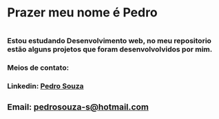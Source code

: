 
<!--
**PedroSzSantana/PedroSzSantana** is a ✨ _special_ ✨ repository because its `README.md` (this file) appears on your GitHub profile.

Here are some ideas to get you started:

- 🔭 I’m currently working on ...
- 🌱 I’m currently learning ...
- 👯 I’m looking to collaborate on ...
- 🤔 I’m looking for help with ...
- 💬 Ask me about ...
- 📫 How to reach me: ...
- 😄 Pronouns: ...
- ⚡ Fun fact: ...
-->
<h1> Prazer meu nome é Pedro <h1>
<h3>Estou estudando Desenvolvimento web, no meu repositorio estão alguns projetos que foram desenvolvolvidos por mim.<h3>
<h3>Meios de contato:<h3>
<h3>Linkedin: <a href="https://www.linkedin.com/in/pedro-souza-3ab330226/">Pedro Souza<a><h3>
<h3>Email: <a href="mailto:pedrosouza-s@hotmail.com" target="_blank">pedrosouza-s@hotmail.com<a><h3>
